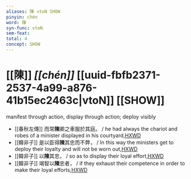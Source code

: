 ```yaml
---
aliases: 陳 vtoN SHOW
pinyin: chén
word: 陳
syn-func: vtoN
sem-feat: 
total: 4
concept: SHOW 
---
```

# [[陳]] *[[chén]]*  [[uuid-fbfb2371-2537-4a99-a876-41b15ec2463c|vtoN]] [[SHOW]]
manifest through action, display through action; deploy visibly
 - [[春秋左傳]] 而常**陳**卿之車服於其庭。 / he had always the chariot and robes of a minister displayed in his courtyard,[HXWD](https://hxwd.org/textview.html?location=KR1e0001_tls_012-79a.4)
 - [[韓非子]] 是以臣得**陳**其忠而不弊， / In this way the ministers get to deploy their loyalty and will not be worn out,[HXWD](https://hxwd.org/textview.html?location=KR3c0005_tls_014-20a.5)
 - [[韓非子]] 以**陳**其忠， / so as to display their loyal effort,[HXWD](https://hxwd.org/textview.html?location=KR3c0005_tls_014-6a.4)
 - [[韓非子]] 竭智以**陳**忠者， / if they exhaust their competence in order to make their loyal efforts,[HXWD](https://hxwd.org/textview.html?location=KR3c0005_tls_014-7a.7)